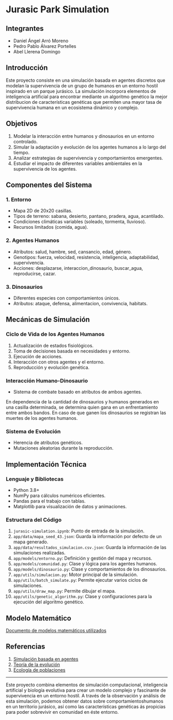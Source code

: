 # Jurasic Park Simulation

## Integrantes

- Daniel Ángel Arró Moreno
- Pedro Pablo Álvarez Portelles
- Abel Llerena Domingo 

## Introducción

Este proyecto consiste en una simulación basada en agentes discretos que modelan la supervivencia de un grupo de humanos en un entorno hostil inspirado en un parque jurásico. La simulación incorpora elementos de inteligencia artificial para encontrar mediante un algoritmo genético la mejor distribucion de características genéticas que permiten una mayor tasa de supervivencia humana en un ecosistema dinámico y complejo.

## Objetivos

1. Modelar la interacción entre humanos y dinosaurios en un entorno controlado.
2. Simular la adaptación y evolución de los agentes humanos a lo largo del tiempo.
3. Analizar estrategias de supervivencia y comportamientos emergentes.
4. Estudiar el impacto de diferentes variables ambientales en la supervivencia de los agentes.

## Componentes del Sistema

### 1. Entorno

- Mapa 2D de 20x20 casillas.
- Tipos de terreno: sabana, desierto, pantano, pradera, agua, acantilado.
- Condiciones climáticas variables (soleado, tormenta, lluvioso).
- Recursos limitados (comida, agua).

### 2. Agentes Humanos

- Atributos: salud, hambre, sed, cansancio, edad, género.
- Genotipos: fuerza, velocidad, resistencia, inteligencia, adaptabilidad, supervivencia.
- Acciones: desplazarse, interaccion_dinosaurio, buscar_agua, reproducirse, cazar.

### 3. Dinosaurios

- Diferentes especies con comportamientos únicos.
- Atributos: ataque, defensa, alimentacion, convivencia, habitats.

## Mecánicas de Simulación

### Ciclo de Vida de los Agentes Humanos

1. Actualización de estados fisiológicos.
2. Toma de decisiones basada en necesidades y entorno.
3. Ejecución de acciones.
4. Interacción con otros agentes y el entorno.
5. Reproducción y evolución genética.

### Interacción Humano-Dinosaurio

- Sistema de combate basado en atributos de ambos agentes.

En dependencia de la cantidad de dinosaurios y humanos generados en una casilla determinada, se determina quien gana en un enfrentamiento entre ambos bandos. En caso de que ganen los dinosaurios se registran las muertes de los agentes humanos.

### Sistema de Evolución

- Herencia de atributos genéticos.
- Mutaciones aleatorias durante la reproducción.

## Implementación Técnica

### Lenguaje y Bibliotecas

- Python 3.8+
- NumPy para cálculos numéricos eficientes.
- Pandas para el trabajo con tablas.
- Matplotlib para visualización de datos y animaciones.

### Estructura del Código

1. `jurasic-simulation.ipynb`: Punto de entrada de la simulación.
2. `app/data/mapa_seed_43.json`: Guarda la información por defecto de un mapa generado.
3. `app/data/resultados_simulacion.csv.json`: Guarda la información de las simulaciones realizadas.
4. `app/models/entorno.py`: Definición y gestión del mapa y recursos.
5. `app/models/comunidad.py`: Clase y lógica para los agentes humanos.
6. `app/models/dinosaurio.py`: Clase y comportamientos de los dinosaurios.
7. `app/utils/simulacion.py`: Motor principal de la simulación.
8. `app/utils/batch_simulate.py`: Permite ejecutar varios ciclos de simulaciones.
9. `app/utils/draw_map.py`: Permite dibujar el mapa.
10. `app/utils/genetic_algorithm.py`: Clase y configuraciones para la ejecución del algoritmo genético.

## Modelo Matemático

[Documento de modelos matemáticos utilizados](docs/Modelo_matematico.md)

## Referencias

1. [Simulación basada en agentes](https://en.wikipedia.org/wiki/Agent-based_model)
2. [Teoría de la evolución](https://en.wikipedia.org/wiki/Evolution)
3. [Ecología de poblaciones](https://en.wikipedia.org/wiki/Population_ecology)

---

Este proyecto combina elementos de simulación computacional, inteligencia artificial y biología evolutiva para crear un modelo complejo y fascinante de supervivencia en un entorno hostil. A través de la observación y análisis de esta simulación, podemos obtener datos sobre comportamientoshumanos en un territorio jurásico, así como las características genéticas ás propicias para poder sobrevivir en comunidad en éste entorno.
